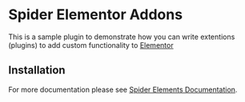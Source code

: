 # Spider Elementor Addons

This is a sample plugin to demonstrate how you can write extentions (plugins) to add custom functionality to [Elementor](https://github.com/spider-themes/spider-elements/)

## Installation
For more documentation please see [Spider Elements Documentation](https://github.com/spider-themes/spider-elements).
